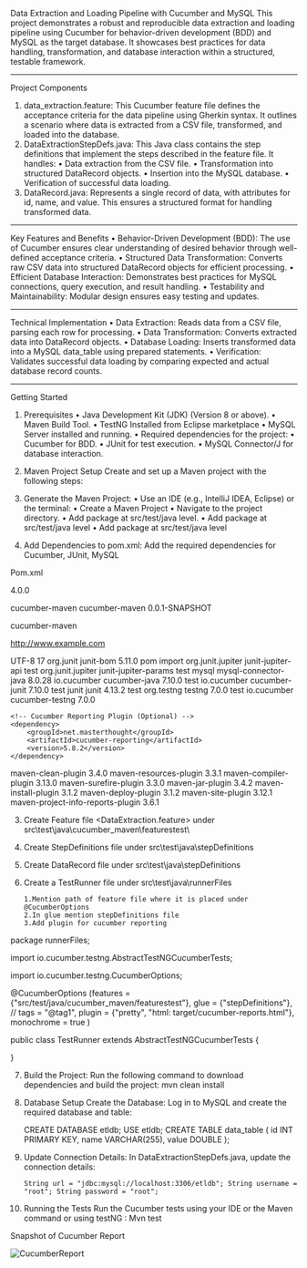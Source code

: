 Data Extraction and Loading Pipeline with Cucumber and MySQL
This project demonstrates a robust and reproducible data extraction and loading pipeline using Cucumber for behavior-driven development (BDD) and MySQL as the target database. It showcases best practices for data handling, transformation, and database interaction within a structured, testable framework.
________________________________________
Project Components
1.	data_extraction.feature: This Cucumber feature file defines the acceptance criteria for the data pipeline using Gherkin syntax. It outlines a scenario where data is extracted from a CSV file, transformed, and loaded into the database.
2.	DataExtractionStepDefs.java: This Java class contains the step definitions that implement the steps described in the feature file. It handles:
•	Data extraction from the CSV file.
•	Transformation into structured DataRecord objects.
•	Insertion into the MySQL database.
•	Verification of successful data loading.
3.	DataRecord.java: Represents a single record of data, with attributes for id, name, and value. This ensures a structured format for handling transformed data.
________________________________________
Key Features and Benefits
•	Behavior-Driven Development (BDD): The use of Cucumber ensures clear understanding of desired behavior through well-defined acceptance criteria.
•	Structured Data Transformation: Converts raw CSV data into structured DataRecord objects for efficient processing.
•	Efficient Database Interaction: Demonstrates best practices for MySQL connections, query execution, and result handling.
•	Testability and Maintainability: Modular design ensures easy testing and updates.
________________________________________
Technical Implementation
•	Data Extraction: Reads data from a CSV file, parsing each row for processing.
•	Data Transformation: Converts extracted data into DataRecord objects.
•	Database Loading: Inserts transformed data into a MySQL data_table using prepared statements.
•	Verification: Validates successful data loading by comparing expected and actual database record counts.
________________________________________
Getting Started
1. Prerequisites
•	Java Development Kit (JDK) (Version 8 or above).
•	Maven Build Tool.
•	TestNG Installed from Eclipse marketplace
•	MySQL Server installed and running.
•	Required dependencies for the project:
•	Cucumber for BDD.
•	JUnit for test execution.
•	MySQL Connector/J for database interaction.
2. Maven Project Setup
Create and set up a Maven project with the following steps:
1.	Generate the Maven Project:
•	Use an IDE (e.g., IntelliJ IDEA, Eclipse) or the terminal:
•	Create a Maven Project <cucumber-maven>
•	Navigate to the project directory.
•	Add package <featuretest>  at  src/test/java level.
•	Add package <runnerFiles> at  src/test/java level
•	Add package <stepDefinitions> at src/test/java level

2.	Add Dependencies to pom.xml: Add the required dependencies for Cucumber, JUnit, MySQL

Pom.xml

<?xml version="1.0" encoding="UTF-8"?>
<project xmlns="http://maven.apache.org/POM/4.0.0" xmlns:xsi="http://www.w3.org/2001/XMLSchema-instance"
  xsi:schemaLocation="http://maven.apache.org/POM/4.0.0 http://maven.apache.org/xsd/maven-4.0.0.xsd">
  <modelVersion>4.0.0</modelVersion>

  <groupId>cucumber-maven</groupId>
  <artifactId>cucumber-maven</artifactId>
  <version>0.0.1-SNAPSHOT</version>

  <name>cucumber-maven</name>
  <!-- FIXME change it to the project's website -->
  <url>http://www.example.com</url>

  <properties>
    <project.build.sourceEncoding>UTF-8</project.build.sourceEncoding>
    <maven.compiler.release>17</maven.compiler.release>
  </properties>

  <dependencyManagement>
    <dependencies>
      <dependency>
        <groupId>org.junit</groupId>
        <artifactId>junit-bom</artifactId>
        <version>5.11.0</version>
        <type>pom</type>
        <scope>import</scope>
      </dependency>
    </dependencies>
  </dependencyManagement>

  <dependencies>
    <dependency>
      <groupId>org.junit.jupiter</groupId>
      <artifactId>junit-jupiter-api</artifactId>
      <scope>test</scope>
    </dependency>
    <!-- Optionally: parameterized tests support -->
    <dependency>
      <groupId>org.junit.jupiter</groupId>
      <artifactId>junit-jupiter-params</artifactId>
      <scope>test</scope>
    </dependency>
     <dependency>
        <groupId>mysql</groupId>
        <artifactId>mysql-connector-java</artifactId>
        <version>8.0.28</version> </dependency>
         <dependency>
        <groupId>io.cucumber</groupId>
        <artifactId>cucumber-java</artifactId>
        <version>7.10.0</version>  <scope>test</scope>
    </dependency>
    <dependency>
        <groupId>io.cucumber</groupId>
        <artifactId>cucumber-junit</artifactId>
        <version>7.10.0</version> <scope>test</scope>
    </dependency>
    <dependency>
        <groupId>junit</groupId>
        <artifactId>junit</artifactId>
        <version>4.13.2</version> <scope>test</scope>
    </dependency>
     <!-- TestNG Dependency -->
    <dependency>
        <groupId>org.testng</groupId>
        <artifactId>testng</artifactId>
        <version>7.0.0</version> <!-- Use the latest stable version -->
        <scope>test</scope>
    </dependency>
    <dependency>
    <groupId>io.cucumber</groupId>
    <artifactId>cucumber-testng</artifactId>
    <version>7.0.0</version> <!-- Replace with the latest version -->
</dependency>


    <!-- Cucumber Reporting Plugin (Optional) -->
    <dependency>
        <groupId>net.masterthought</groupId>
        <artifactId>cucumber-reporting</artifactId>
        <version>5.8.2</version>
    </dependency>
  </dependencies>

  <build>
    <pluginManagement><!-- lock down plugins versions to avoid using Maven defaults (may be moved to parent pom) -->
      <plugins>
        <!-- clean lifecycle, see https://maven.apache.org/ref/current/maven-core/lifecycles.html#clean_Lifecycle -->
        <plugin>
          <artifactId>maven-clean-plugin</artifactId>
          <version>3.4.0</version>
        </plugin>
        <!-- default lifecycle, jar packaging: see https://maven.apache.org/ref/current/maven-core/default-bindings.html#Plugin_bindings_for_jar_packaging -->
        <plugin>
          <artifactId>maven-resources-plugin</artifactId>
          <version>3.3.1</version>
        </plugin>
        <plugin>
          <artifactId>maven-compiler-plugin</artifactId>
          <version>3.13.0</version>
        </plugin>
        <plugin>
          <artifactId>maven-surefire-plugin</artifactId>
          <version>3.3.0</version>
        </plugin>
        <plugin>
          <artifactId>maven-jar-plugin</artifactId>
          <version>3.4.2</version>
        </plugin>
        <plugin>
          <artifactId>maven-install-plugin</artifactId>
          <version>3.1.2</version>
        </plugin>
        <plugin>
          <artifactId>maven-deploy-plugin</artifactId>
          <version>3.1.2</version>
        </plugin>
        <!-- site lifecycle, see https://maven.apache.org/ref/current/maven-core/lifecycles.html#site_Lifecycle -->
        <plugin>
          <artifactId>maven-site-plugin</artifactId>
          <version>3.12.1</version>
        </plugin>
        <plugin>
          <artifactId>maven-project-info-reports-plugin</artifactId>
          <version>3.6.1</version>
        </plugin>
      </plugins>
    </pluginManagement>
  </build>
</project>



3.	Create Feature  file <DataExtraction.feature> under src\test\java\cucumber_maven\featurestest\

4.	Create StepDefinitions file <DataExtractionStepDefs> under src\test\java\stepDefinitions


5.	Create DataRecord file <DataRecord> under src\test\java\stepDefinitions

6.	Create a TestRunner file under src\test\java\runnerFiles

		1.Mention path of feature file where it is placed under @CucumberOptions
		2.In glue mention stepDefinitions file
		3.Add plugin for cucumber reporting

package runnerFiles;

import io.cucumber.testng.AbstractTestNGCucumberTests;

import io.cucumber.testng.CucumberOptions;


@CucumberOptions (features = {"src/test/java/cucumber_maven/featurestest"},
        glue = {"stepDefinitions"},
       // tags = "@tag1",
        plugin = {"pretty", "html: target/cucumber-reports.html"},
       monochrome = true
)

public class TestRunner extends AbstractTestNGCucumberTests {
	


}


7.	Build the Project: Run the following command to download dependencies and build the project:
      		mvn clean install 
  
8.  Database Setup
     Create the Database: Log in to MySQL and create the required database <etldb> and table:

       CREATE DATABASE etldb; USE etldb; CREATE TABLE data_table ( id INT PRIMARY KEY, name VARCHAR(255), value DOUBLE ); 


9.	Update Connection Details: In DataExtractionStepDefs.java, update the connection details:
    
      	String url = "jdbc:mysql://localhost:3306/etldb"; String username = "root"; String password = "root"; 


11.  Running the Tests
        Run the Cucumber tests using your IDE or the Maven command or using testNG :
                  Mvn test


Snapshot of Cucumber Report


![CucumberReport](https://github.com/user-attachments/assets/1cb5a0e7-7813-41a6-82f9-a99bd3750629)
